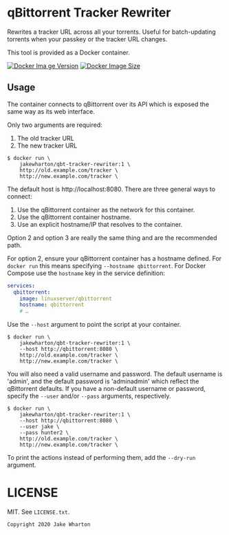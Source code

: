 qBittorrent Tracker Rewriter
============================

Rewrites a tracker URL across all your torrents.
Useful for batch-updating torrents when your passkey or the tracker URL changes.

This tool is provided as a Docker container.

[![Docker Ima ge Version](https://img.shields.io/docker/v/jakewharton/qbt-tracker-rewriter?sort=semver)][hub]
[![Docker Image Size](https://img.shields.io/docker/image-size/jakewharton/qbt-tracker-rewriter)][layers]

 [hub]: https://hub.docker.com/r/jakewharton/qbt-tracker-rewriter/
 [layers]: https://microbadger.com/images/jakewharton/qbt-tracker-rewriter


Usage
-----

The container connects to qBittorrent over its API which is exposed the same way as its web interface.

Only two arguments are required:
 1. The old tracker URL
 2. The new tracker URL

```
$ docker run \
    jakewharton/qbt-tracker-rewriter:1 \
    http://old.example.com/tracker \
    http://new.example.com/tracker \
```

The default host is http://localhost:8080.
There are three general ways to connect:

 1. Use the qBittorrent container as the network for this container.
 2. Use the qBittorrent container hostname.
 3. Use an explicit hostname/IP that resolves to the container.

Option 2 and option 3 are really the same thing and are the recommended path.

For option 2, ensure your qBittorrent container has a hostname defined.
For `docker run` this means specifying `--hostname qbittorrent`.
For Docker Compose use the `hostname` key in the service definition:
```yaml
services:
  qbittorrent:
    image: linuxserver/qbittorrent
    hostname: qbittorrent
    # …
```

Use the `--host` argument to point the script at your container.

```
$ docker run \
    jakewharton/qbt-tracker-rewriter:1 \
    --host http://qbittorrent:8080 \
    http://old.example.com/tracker \
    http://new.example.com/tracker \
```

You will also need a valid username and password.
The default username is 'admin', and the default password is 'adminadmin' which reflect the qBittorrent defaults.
If you have a non-default username or password, specify the `--user` and/or `--pass` arguments, respectively.

```
$ docker run \
    jakewharton/qbt-tracker-rewriter:1 \
    --host http://qbittorrent:8080 \
    --user jake \
    --pass hunter2 \
    http://old.example.com/tracker \
    http://new.example.com/tracker \
```

To print the actions instead of performing them, add the `--dry-run` argument.


LICENSE
======

MIT. See `LICENSE.txt`.

    Copyright 2020 Jake Wharton
